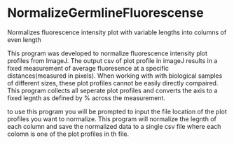 # NormalizeGermlineFluorescense
Normalizes fluorescence intensity plot with variable lengths into columns of even length 

This program was developed to normalize fluorescence intensity plot profiles from ImageJ.
The output csv of plot profile in imageJ results in a fixed measurement of average fluoresence at a specific distances(measured in pixels).
When working with with biological samples of different sizes, these plot profiles cannot be easily directly compaired.
This program collects all seperate plot profiles and converts the axis to a fixed legnth as defined by % across the measurement.

to use this program you will be prompted to input the file location of the plot profiles you want to normalize. 
This program will normalize the legnth of each column and save the normalized data to a single csv file where each colomn is one of the plot profiles in th file.
